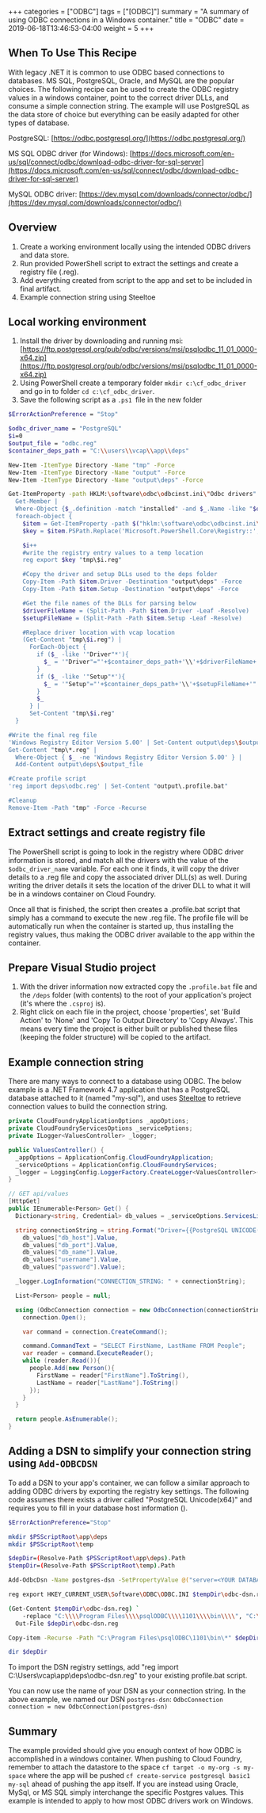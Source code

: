 +++
categories = ["ODBC"]
tags = ["[ODBC]"]
summary = "A summary of using ODBC connections in a Windows container."
title = "ODBC"
date =  2019-06-18T13:46:53-04:00
weight = 5
+++

## When To Use This Recipe

With legacy .NET it is common to use ODBC based connections to databases. MS SQL, PostgreSQL, Oracle, and MySQL are the popular choices. The following recipe can be used to create the ODBC registry values in a windows container, point to the correct driver DLLs, and consume a simple connection string. The example will use PostgreSQL as the data store of choice but everything can be easily adapted for other types of database.

PostgreSQL: [https://odbc.postgresql.org/](https://odbc.postgresql.org/)

MS SQL ODBC driver (for Windows): [https://docs.microsoft.com/en-us/sql/connect/odbc/download-odbc-driver-for-sql-server](https://docs.microsoft.com/en-us/sql/connect/odbc/download-odbc-driver-for-sql-server)

MySQL ODBC driver: [https://dev.mysql.com/downloads/connector/odbc/](https://dev.mysql.com/downloads/connector/odbc/)

## Overview

1. Create a working environment locally using the intended ODBC drivers and data store.
1. Run provided PowerShell script to extract the settings and create a registry file (.reg).
1. Add everything created from script to the app and set to be included in final artifact.
1. Example connection string using Steeltoe

## Local working environment

1. Install the driver by downloading and running msi: [https://ftp.postgresql.org/pub/odbc/versions/msi/psqlodbc_11_01_0000-x64.zip](https://ftp.postgresql.org/pub/odbc/versions/msi/psqlodbc_11_01_0000-x64.zip)
1. Using PowerShell create a temporary folder `mkdir c:\cf_odbc_driver` and go in to folder `cd c:\cf_odbc_driver`.
1. Save the following script as a `.ps1 `file in the new folder

  ```bash
  $ErrorActionPreference = "Stop"

  $odbc_driver_name = "PostgreSQL"
  $i=0
  $output_file = "odbc.reg"
  $container_deps_path = "C:\\users\\vcap\\app\\deps"

  New-Item -ItemType Directory -Name "tmp" -Force
  New-Item -ItemType Directory -Name "output" -Force
  New-Item -ItemType Directory -Name "output\deps" -Force

  Get-ItemProperty -path HKLM:\software\odbc\odbcinst.ini\"Odbc drivers" | 
    Get-Member | 
    Where-Object {$_.definition -match "installed" -and $_.Name -like "$odbc_driver_name*"} | 
    foreach-object {
      $item = Get-ItemProperty -path $("hklm:\software\odbc\odbcinst.ini\"+ $_.Name)
      $key = $item.PSPath.Replace('Microsoft.PowerShell.Core\Registry::',"")

      $i++
      #write the registry entry values to a temp location
      reg export $key "tmp\$i.reg"

      #Copy the driver and setup DLLs used to the deps folder
      Copy-Item -Path $item.Driver -Destination "output\deps" -Force
      Copy-Item -Path $item.Setup -Destination "output\deps" -Force

      #Get the file names of the DLLs for parsing below
      $driverFileName = (Split-Path -Path $item.Driver -Leaf -Resolve)
      $setupFileName = (Split-Path -Path $item.Setup -Leaf -Resolve)

      #Replace driver location with vcap location
      (Get-Content "tmp\$i.reg") | 
        ForEach-Object {
          if ($_ -like '"Driver"*'){
            $_ = '"Driver"="'+$container_deps_path+'\\'+$driverFileName+'"'
          }
          if ($_ -like '"Setup"*'){
            $_ = '"Setup"="'+$container_deps_path+'\\'+$setupFileName+'"'
          }
          $_
        } | 
        Set-Content "tmp\$i.reg"
    }

  #Write the final reg file
  'Windows Registry Editor Version 5.00' | Set-Content output\deps\$output_file
  Get-Content "tmp\*.reg" | 
    Where-Object { $_ -ne 'Windows Registry Editor Version 5.00' } | 
    Add-Content output\deps\$output_file

  #Create profile script
  'reg import deps\odbc.reg' | Set-Content "output\.profile.bat"

  #Cleanup
  Remove-Item -Path "tmp" -Force -Recurse
  ```

## Extract settings and create registry file

The PowerShell script is going to look in the registry where ODBC driver information is stored, and match all the drivers with the value of the `$odbc_driver_name` variable. For each one it finds, it will copy the driver details to a .reg file and copy the associated driver DLL(s) as well. During writing the driver details it sets the location of the driver DLL to what it will be in a windows container on Cloud Foundry.

Once all that is finished, the script then creates a .profile.bat script that simply has a command to execute the new .reg file. The profile file will be automatically run when the container is started up, thus installing the registry values, thus making the ODBC driver available to the app within the container.

## Prepare Visual Studio project

1. With the driver information now extracted copy the `.profile.bat` file and the `/deps` folder (with contents) to the root of your application's project (it's where the `.csproj` is).
1. Right click on each file in the project, choose 'properties', set 'Build Action' to 'None' and 'Copy To Output Directory' to 'Copy Always'. This means every time the project is either built or published these files (keeping the folder structure) will be copied to the artifact.
  
## Example connection string

There are many ways to connect to a database using ODBC. The below example is a .NET Framework 4.7 application that has a PostgreSQL database attached to it (named "my-sql"), and uses [Steeltoe](https://steeltoe.io) to retrieve connection values to build the connection string.

```c#
private CloudFoundryApplicationOptions _appOptions;
private CloudFoundryServicesOptions _serviceOptions;
private ILogger<ValuesController> _logger;

public ValuesController() {
  _appOptions = ApplicationConfig.CloudFoundryApplication;
  _serviceOptions = ApplicationConfig.CloudFoundryServices;
  _logger = LoggingConfig.LoggerFactory.CreateLogger<ValuesController>();
}

// GET api/values
[HttpGet]
public IEnumerable<Person> Get() {
  Dictionary<string, Credential> db_values = _serviceOptions.ServicesList.Single(s => s.Name == "my-sql").Credentials;

  string connectionString = string.Format("Driver={{PostgreSQL UNICODE(x64)}};Server={0};Port={1};Database={2};Uid={3};Pwd={4};",
    db_values["db_host"].Value,
    db_values["db_port"].Value,
    db_values["db_name"].Value,
    db_values["username"].Value,
    db_values["password"].Value);

  _logger.LogInformation("CONNECTION_STRING: " + connectionString);

  List<Person> people = null;

  using (OdbcConnection connection = new OdbcConnection(connectionString)){
    connection.Open();

    var command = connection.CreateCommand();

    command.CommandText = "SELECT FirstName, LastName FROM People";
    var reader = command.ExecuteReader();
    while (reader.Read()){
      people.Add(new Person(){
        FirstName = reader["FirstName"].ToString(),
        LastName = reader["LastName"].ToString()
      });
    }
  }

  return people.AsEnumerable();
}
```
## Adding a DSN to simplify your connection string using `Add-ODBCDSN`

To add a DSN to your app's container, we can follow a similar approach to adding ODBC drivers by exporting the registry key settings. The following code assumes there exists a driver called "PostgreSQL Unicode(x64)" and requires you to fill in your database host information (<YOUR DATABASE HOST>). 

```bash
$ErrorActionPreference="Stop"

mkdir $PSScriptRoot\app\deps
mkdir $PSScriptRoot\temp

$depDir=(Resolve-Path $PSScriptRoot\app\deps).Path
$tempDir=(Resolve-Path $PSScriptRoot\temp).Path

Add-OdbcDsn -Name postgres-dsn -SetPropertyValue @("server=<YOUR DATABASE HOST>", "database=postgres", "sslmode=require") -DriverName "PostgreSQL Unicode(x64)" -DsnType User

reg export HKEY_CURRENT_USER\Software\ODBC\ODBC.INI $tempDir\odbc-dsn.reg

(Get-Content $tempDir\odbc-dsn.reg) `
    -replace "C:\\\\Program Files\\\\psqlODBC\\\\1101\\\\bin\\\\", "C:\\Users\\vcap\\app\\deps\\" |
  Out-File $depDir\odbc-dsn.reg

Copy-item -Recurse -Path "C:\Program Files\psqlODBC\1101\bin\*" $depDir

dir $depDir

```

To import the DSN registry settings, add "reg import C:\Users\vcap\app\deps\odbc-dsn.reg" to your existing profile.bat script.

You can now use the name of your DSN as your connection string. In the above example, we named our DSN `postgres-dsn`: 
`OdbcConnection connection = new OdbcConnection(postgres-dsn)`


## Summary
The example provided should give you enough context of how ODBC is accomplished in a windows container. When pushing to Cloud Foundry, remember to attach the datastore to the space `cf target -o my-org -s my-space` where the app will be pushed `cf create-service postgresql basic1 my-sql` ahead of pushing the app itself. If you are instead using Oracle, MySql, or MS SQL simply interchange the specific Postgres values. This example is intended to apply to how most ODBC drivers work on Windows.

